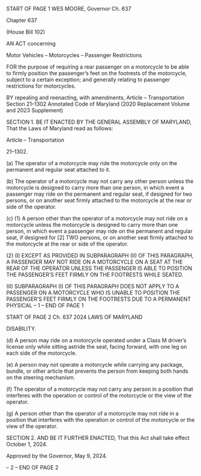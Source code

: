 START OF PAGE 1
WES MOORE, Governor Ch. 637

Chapter 637

(House Bill 102)

AN ACT concerning

Motor Vehicles – Motorcycles – Passenger Restrictions

FOR the purpose of requiring a rear passenger on a motorcycle to be able to firmly position
the passenger’s feet on the footrests of the motorcycle, subject to a certain exception;
and generally relating to passenger restrictions for motorcycles.

BY repealing and reenacting, with amendments,
Article – Transportation
Section 21–1302
Annotated Code of Maryland
(2020 Replacement Volume and 2023 Supplement)

SECTION 1. BE IT ENACTED BY THE GENERAL ASSEMBLY OF MARYLAND,
That the Laws of Maryland read as follows:

Article – Transportation

21–1302.

(a) The operator of a motorcycle may ride the motorcycle only on the permanent
and regular seat attached to it.

(b) The operator of a motorcycle may not carry any other person unless the
motorcycle is designed to carry more than one person, in which event a passenger may ride
on the permanent and regular seat, if designed for two persons, or on another seat firmly
attached to the motorcycle at the rear or side of the operator.

(c) (1) A person other than the operator of a motorcycle may not ride on a
motorcycle unless the motorcycle is designed to carry more than one person, in which event
a passenger may ride on the permanent and regular seat, if designed for [2] TWO persons,
or on another seat firmly attached to the motorcycle at the rear or side of the operator.

(2) (I) EXCEPT AS PROVIDED IN SUBPARAGRAPH (II) OF THIS
PARAGRAPH, A PASSENGER MAY NOT RIDE ON A MOTORCYCLE ON A SEAT AT THE
REAR OF THE OPERATOR UNLESS THE PASSENGER IS ABLE TO POSITION THE
PASSENGER’S FEET FIRMLY ON THE FOOTRESTS WHILE SEATED.

(II) SUBPARAGRAPH (I) OF THIS PARAGRAPH DOES NOT APPLY
TO A PASSENGER ON A MOTORCYCLE WHO IS UNABLE TO POSITION THE
PASSENGER’S FEET FIRMLY ON THE FOOTRESTS DUE TO A PERMANENT PHYSICAL
– 1 –
END OF PAGE 1

START OF PAGE 2
Ch. 637 2024 LAWS OF MARYLAND

DISABILITY.

(d) A person may ride on a motorcycle operated under a Class M driver’s license
only while sitting astride the seat, facing forward, with one leg on each side of the
motorcycle.

(e) A person may not operate a motorcycle while carrying any package, bundle,
or other article that prevents the person from keeping both hands on the steering
mechanism.

(f) The operator of a motorcycle may not carry any person in a position that
interferes with the operation or control of the motorcycle or the view of the operator.

(g) A person other than the operator of a motorcycle may not ride in a position
that interferes with the operation or control of the motorcycle or the view of the operator.

SECTION 2. AND BE IT FURTHER ENACTED, That this Act shall take effect
October 1, 2024.

Approved by the Governor, May 9, 2024.

– 2 –
END OF PAGE 2